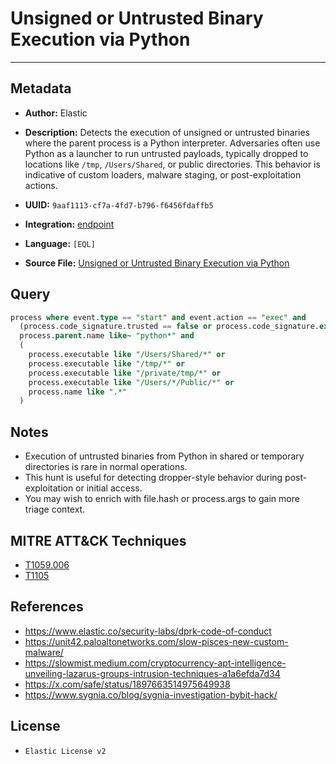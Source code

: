 # Unsigned or Untrusted Binary Execution via Python

---

## Metadata

- **Author:** Elastic
- **Description:** Detects the execution of unsigned or untrusted binaries where the parent process is a Python interpreter. Adversaries often use Python as a launcher to run untrusted payloads, typically dropped to locations like `/tmp`, `/Users/Shared`, or public directories. This behavior is indicative of custom loaders, malware staging, or post-exploitation actions.

- **UUID:** `9aaf1113-cf7a-4fd7-b796-f6456fdaffb5`
- **Integration:** [endpoint](https://docs.elastic.co/integrations/endpoint)
- **Language:** `[EQL]`
- **Source File:** [Unsigned or Untrusted Binary Execution via Python](../queries/command_and_control_suspicious_executable_file_creation_via_python.toml)

## Query

```sql
process where event.type == "start" and event.action == "exec" and
  (process.code_signature.trusted == false or process.code_signature.exists == false) and
  process.parent.name like~ "python*" and
  (
    process.executable like "/Users/Shared/*" or
    process.executable like "/tmp/*" or
    process.executable like "/private/tmp/*" or
    process.executable like "/Users/*/Public/*" or
    process.name like ".*"
  )
```

## Notes

- Execution of untrusted binaries from Python in shared or temporary directories is rare in normal operations.
- This hunt is useful for detecting dropper-style behavior during post-exploitation or initial access.
- You may wish to enrich with file.hash or process.args to gain more triage context.

## MITRE ATT&CK Techniques

- [T1059.006](https://attack.mitre.org/techniques/T1059/006)
- [T1105](https://attack.mitre.org/techniques/T1105)

## References

- https://www.elastic.co/security-labs/dprk-code-of-conduct
- https://unit42.paloaltonetworks.com/slow-pisces-new-custom-malware/
- https://slowmist.medium.com/cryptocurrency-apt-intelligence-unveiling-lazarus-groups-intrusion-techniques-a1a6efda7d34
- https://x.com/safe/status/1897663514975649938
- https://www.sygnia.co/blog/sygnia-investigation-bybit-hack/

## License

- `Elastic License v2`
